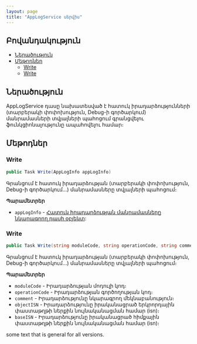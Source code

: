 ```yaml
---
layout: page
title: "AppLogService սերվիս" 
---
```


## Բովանդակություն

- [Ներածություն](#ներածություն)
- [Մեթոդներ](#մեթոդներ)
  - [Write](#write)
  - [Write](#write-1)

## Ներածություն

AppLogService դասը նախատեսված է հատուկ իրադարձությունների (տարբերակի փոփոխություն, Debug-ի գործարկում) մանրամասների տվյալների պահոցում գրանցվելու ֆունկցիոնալությունը ապահովելու համար։

## Մեթոդներ

<div class="version-block" data-version="1.0">

### Write

```c#
public Task Write(AppLogInfo appLogInfo)
```

Գրանցում է հատուկ իրադարձության (տարբերակի փոփոխություն, Debug-ի գործարկում...) մանրամասները տվյալների պահոցում։

**Պարամետրեր**

* `appLogInfo` - [Հատուկ իրադարձության մանրամասները նկարագրող դասի օբյեկտ](../types/AppLogInfo.md):

</div>

<div class="version-block" data-version="2.0">

### Write

```c#
public Task Write(string moduleCode, string operationCode, string comment, int objectISN, int baseISN)
```

Գրանցում է հատուկ իրադարձության (տարբերակի փոփոխություն, Debug-ի գործարկում...) մանրամասները տվյալների պահոցում։

**Պարամետրեր**

* `moduleCode` - Իրադարձության մոդուլի կոդ։
* `operationCode` - Իրադարձության գործողության կոդ։
* `comment` - Իրադարձությունը նկարագրող մեկնաբանություն։
* `objectISN` - Իրադարձությունը իրականացրած երկրորդային փաստաթղթի ներքին նույնականացման համար (isn)։
* `baseISN` - Իրադարձությունը իրականացրած հիմքային փաստաթղթի ներքին նույնականացման համար (isn)։

</div>

some text that is general for all versions.

